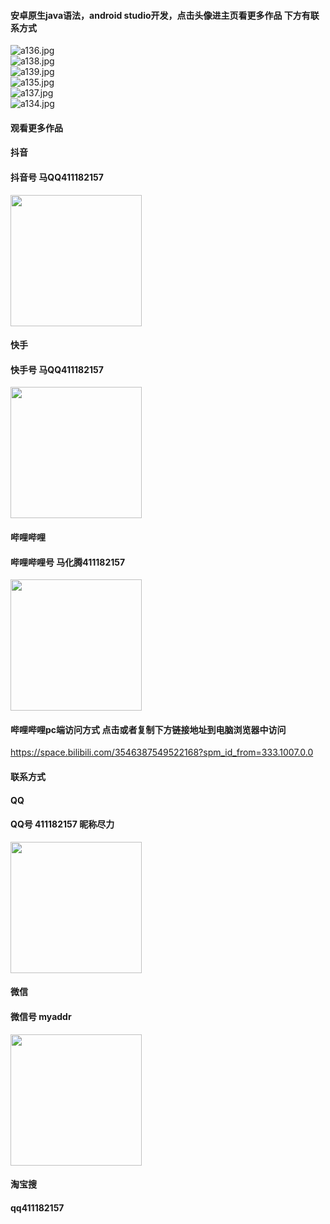 #### 安卓原生java语法，android studio开发，点击头像进主页看更多作品 下方有联系方式

 <img src='https://img.alicdn.com/imgextra/i4/1658540494/O1CN01o6TmDh1FWIbpIEKft_!!1658540494.jpg' alt='a136.jpg' /></br> 
 <img src='https://img.alicdn.com/imgextra/i3/1658540494/O1CN01hMssGr1FWIbqu2WDN_!!1658540494.jpg' alt='a138.jpg' /></br> 
 <img src='https://img.alicdn.com/imgextra/i2/1658540494/O1CN01r2hS3J1FWIbuuS7a3_!!1658540494.jpg' alt='a139.jpg' /></br> 
 <img src='https://img.alicdn.com/imgextra/i2/1658540494/O1CN01DRMfI01FWIbrbOex0_!!1658540494.jpg' alt='a135.jpg' /></br> 
 <img src='https://img.alicdn.com/imgextra/i4/1658540494/O1CN010RqEdg1FWIboufghR_!!1658540494.jpg' alt='a137.jpg' /></br> 
 <img src='https://img.alicdn.com/imgextra/i4/1658540494/O1CN013J97fD1FWIbsUMbcy_!!1658540494.jpg' alt='a134.jpg' /></br>

#### 观看更多作品

#### 抖音
#### 抖音号  马QQ411182157
<img src="https://gitee.com/QQ411182157/mingpian/raw/master/douyin.png" width="210px">

#### 快手
#### 快手号  马QQ411182157

<img src="https://gitee.com/QQ411182157/mingpian/raw/master/kuaishou.jpg" width="210px">

#### 哔哩哔哩
#### 哔哩哔哩号  马化腾411182157

<img src="https://gitee.com/QQ411182157/mingpian/raw/master/bili.png" width="210px">

#### 哔哩哔哩pc端访问方式 点击或者复制下方链接地址到电脑浏览器中访问

https://space.bilibili.com/3546387549522168?spm_id_from=333.1007.0.0


#### 联系方式
#### QQ
#### QQ号 411182157 昵称尽力

<img src="https://gitee.com/QQ411182157/mingpian/raw/master/qq.jpg" width="210px">

#### 微信
#### 微信号 myaddr

<img src="https://gitee.com/QQ411182157/mingpian/raw/master/weixin.png" width="210px">

#### 淘宝搜
#### qq411182157
